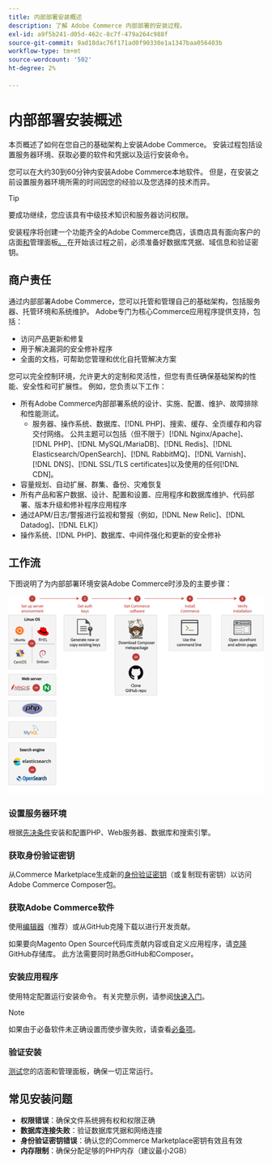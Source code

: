 ```yaml
---
title: 内部部署安装概述
description: 了解 Adobe Commerce 内部部署的安装过程。
exl-id: a9f5b241-d05d-462c-8c7f-479a264c988f
source-git-commit: 9ad18dac76f171ad0f90330e1a1347baa056403b
workflow-type: tm+mt
source-wordcount: '502'
ht-degree: 2%

---
```



# 内部部署安装概述

本页概述了如何在您自己的基础架构上安装Adobe Commerce。 安装过程包括设置服务器环境、获取必要的软件和凭据以及运行安装命令。

您可以在大约30到60分钟内安装Adobe Commerce本地软件。 但是，在安装之前设置服务器环境所需的时间因您的经验以及您选择的技术而异。

>[!TIP]
>
>要成功继续，您应该具有中级技术知识和服务器访问权限。

安装程序将创建一个功能齐全的Adobe Commerce商店，该商店具有面向客户的店面[和](https://experienceleague.adobe.com/en/docs/commerce-admin/start/storefront/storefront)管理面板[。 ](https://experienceleague.adobe.com/en/docs/commerce-admin/start/admin/admin)在开始该过程之前，必须准备好数据库凭据、域信息和验证密钥。

## 商户责任

通过内部部署Adobe Commerce，您可以托管和管理自己的基础架构，包括服务器、托管环境和系统维护。 Adobe专门为核心Commerce应用程序提供支持，包括：

- 访问产品更新和修复
- 用于解决漏洞的安全修补程序
- 全面的文档，可帮助您管理和优化自托管解决方案

您可以完全控制环境，允许更大的定制和灵活性，但您有责任确保基础架构的性能、安全性和可扩展性。 例如，您负责以下工作：

- 所有Adobe Commerce内部部署系统的设计、实施、配置、维护、故障排除和性能测试。
   - 服务器、操作系统、数据库、[!DNL PHP]、搜索、缓存、全页缓存和内容交付网络。 公共主题可以包括（但不限于）[!DNL Nginx/Apache]、[!DNL PHP]、[!DNL MySQL/MariaDB]、[!DNL Redis]、[!DNL Elasticsearch/OpenSearch]、[!DNL RabbitMQ]、[!DNL Varnish]、[!DNL DNS]、[!DNL SSL/TLS certificates]以及使用的任何[!DNL CDN]。
- 容量规划、自动扩展、群集、备份、灾难恢复
- 所有产品和客户数据、设计、配置和设置、应用程序和数据库维护、代码部署、版本升级和修补程序应用程序
- 通过APM/日志/警报进行监视和警报（例如，[!DNL New Relic]、[!DNL Datadog]、[!DNL ELK]）
- 操作系统、[!DNL PHP]、数据库、中间件强化和更新的安全修补

## 工作流

下图说明了为内部部署环境安装Adobe Commerce时涉及的主要步骤：

![安装的工作原理](../assets/installation/on-premises-install.drawio.svg)

### 设置服务器环境

根据[先决条件](prerequisites/overview.md)安装和配置PHP、Web服务器、数据库和搜索引擎。

### 获取身份验证密钥

从Commerce Marketplace生成新的[身份验证密钥](prerequisites/authentication-keys.md)（或复制现有密钥）以访问Adobe Commerce Composer包。

### 获取Adobe Commerce软件

使用[编辑器](prerequisites/commerce.md)（推荐）或从GitHub克隆下载以进行开发贡献。

如果要向Magento Open Source代码库贡献内容或自定义应用程序，请[克隆](https://developer.adobe.com/commerce/contributor/guides/install/clone-repository/) GitHub存储库。 此方法需要同时熟悉GitHub和Composer。

### 安装应用程序

使用特定配置运行安装命令。 有关完整示例，请参阅[快速入门](composer.md)。

>[!NOTE]
>
>如果由于必备软件未正确设置而使步骤失败，请查看[必备项](prerequisites/overview.md)。

### 验证安装

[测试](next-steps/verify.md)您的店面和管理面板，确保一切正常运行。

## 常见安装问题

- **权限错误**：确保文件系统拥有权和权限正确
- **数据库连接失败**：验证数据库凭据和网络连接
- **身份验证密钥错误**：确认您的Commerce Marketplace密钥有效且有效
- **内存限制**：确保分配足够的PHP内存（建议最小2GB）
